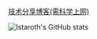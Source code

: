 [技术分享博客(需科学上网)](https://notion-blog-wine-gamma.vercel.app/)

![lstaroth's GitHub stats](https://github-readme-stats.vercel.app/api?username=lstaroth&show_icons=true&theme=transparent)
